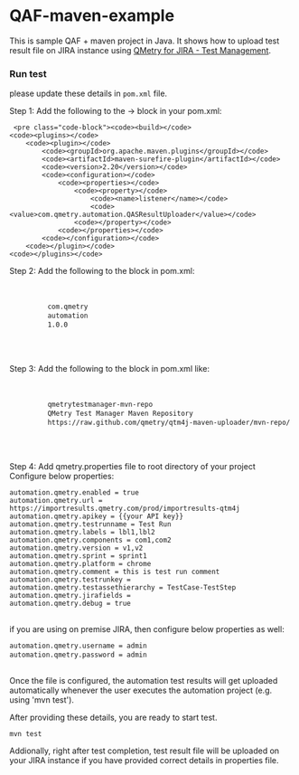 # QAF-maven-example
This is sample QAF + maven  project in Java. It shows how to upload test result file on JIRA instance using [QMetry for JIRA - Test Management](https://marketplace.atlassian.com/plugins/com.infostretch.QmetryTestManager/cloud/overview).  


### Run test

please update these details in `pom.xml` file. 

<div id="automationFramework" class="border-top m-t-10 p-t-10"><div class="m-t-sm">
    <label class="bold">Step 1: Add the following to the <build> -> <plugins> block in your
				pom.xml:</label>

     <pre class="code-block"><code><build></code>
	<code><plugins></code>
		<code><plugin></code>
			<code><groupId>org.apache.maven.plugins</groupId></code>
			<code><artifactId>maven-surefire-plugin</artifactId></code>
			<code><version>2.20</version></code>
			<code><configuration></code>
			    <code><properties></code>
					<code><property></code>
						<code><name>listener</name></code>
						<code><value>com.qmetry.automation.QASResultUploader</value></code>
					<code></property></code>
				<code></properties></code>
			<code></configuration></code>
		<code></plugin></code>
	<code></plugins></code>
<code></build></code>
	</pre>
    
</div>



<div class="m-t-sm">
    <label class="bold">Step 2: Add the following to the <dependencies> block in pom.xml:</label>
    <pre class="code-block"><code><dependencies></code>
    <code><dependency></code>
        <code><groupId>com.qmetry</groupId></code>
        <code><artifactId>automation</artifactId></code>
        <code><version>1.0.0</version></code>
    <code></dependency></code>
<code></dependencies></code>
	</pre>
</div>

<div class="m-t-sm">
    <label class="bold">Step 3: Add the following to the <repositories> block in pom.xml like:</label>
    <pre class="code-block"><code><repositories></code>
	<code><repository></code>
		<code><id>qmetrytestmanager-mvn-repo</id></code>
		<code><name>QMetry Test Manager Maven Repository</name></code>
		<code><url>https://raw.github.com/qmetry/qtm4j-maven-uploader/mvn-repo/</url></code>
	<code></repository></code>
<code></repositories></code>
	</pre>
</div>
<div class="m-t-sm">
    <label class="bold">Step 4: Add qmetry.properties file to root directory of your project</label>
</div>
<div class="m-t-sm">
	<label>Configure below properties:</label>
    <pre class="select-block code-block"><code>automation.qmetry.enabled = true</code>
<code>automation.qmetry.url = https://importresults.qmetry.com/prod/importresults-qtm4j</code>
<code>automation.qmetry.apikey = {{your API key}}</code>
<code>automation.qmetry.testrunname = Test Run</code>
<code>automation.qmetry.labels = lbl1,lbl2</code>
<code>automation.qmetry.components = com1,com2</code>
<code>automation.qmetry.version = v1,v2</code>
<code>automation.qmetry.sprint = sprint1</code>
<code>automation.qmetry.platform = chrome</code>
<code>automation.qmetry.comment = this is test run comment</code>
<code>automation.qmetry.testrunkey = </code>
<code>automation.qmetry.testassethierarchy = TestCase-TestStep</code>
<code>automation.qmetry.jirafields = </code>
<code>automation.qmetry.debug = true</code>
	</pre>
</div>

<div class="m-t-sm">
    <label>if you are using on premise JIRA, then configure below properties as well:</label>
    <pre class="select-block code-block"><code>automation.qmetry.username = admin</code>
<code>automation.qmetry.password = admin</code>	
	</pre>
    <label>Once the file is configured, the automation test results will get uploaded automatically whenever the user executes the automation project (e.g. using 'mvn test').</label>
</div></div>

After providing these details, you are ready to start test.

```
mvn test
```

Addionally, right after test completion, test result file will be uploaded on your JIRA instance if you have provided correct details in properties file. 

